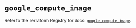 # `google_compute_image`

Refer to the Terraform Registry for docs: [`google_compute_image`](https://registry.terraform.io/providers/hashicorp/google-beta/6.4.0/docs/resources/google_compute_image).
